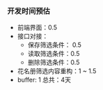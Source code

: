 ### 开发时间预估
- 前端界面：0.5
- 接口对接：
	- 保存筛选条件： 0.5
	- 读取筛选条件：0.5
	- 删除筛选条件：0.5
- 花名册筛选内容重构：1 ~ 1.5
- buffer:  1
总共：4天